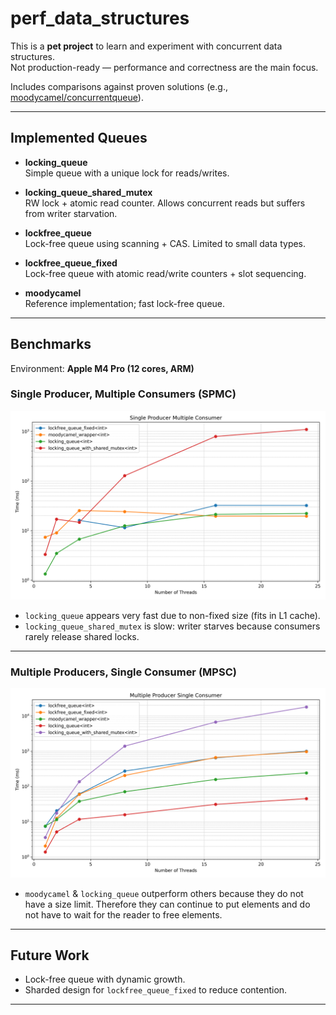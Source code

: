 # perf_data_structures
This is a **pet project** to learn and experiment with concurrent data structures.  
Not production-ready — performance and correctness are the main focus.

Includes comparisons against proven solutions (e.g., [moodycamel/concurrentqueue](https://github.com/cameron314/concurrentqueue)).

---

## Implemented Queues

- **locking_queue**  
  Simple queue with a unique lock for reads/writes.

- **locking_queue_shared_mutex**  
  RW lock + atomic read counter. Allows concurrent reads but suffers from writer starvation.

- **lockfree_queue**  
  Lock-free queue using scanning + CAS. Limited to small data types.

- **lockfree_queue_fixed**  
  Lock-free queue with atomic read/write counters + slot sequencing.

- **moodycamel**  
  Reference implementation; fast lock-free queue.

---

## Benchmarks

Environment: **Apple M4 Pro (12 cores, ARM)**  

### Single Producer, Multiple Consumers (SPMC)
![SPMC Results](https://github.com/martinr0x/perf_data_structures/blob/master/benchmarks/spmc_results.png?raw=true)

- `locking_queue` appears very fast due to non-fixed size (fits in L1 cache).  
- `locking_queue_shared_mutex` is slow: writer starves because consumers rarely release shared locks.

---

### Multiple Producers, Single Consumer (MPSC)
![MPSC Results](https://github.com/martinr0x/perf_data_structures/blob/master/benchmarks/mpsc_results.png?raw=true)

- `moodycamel` & `locking_queue` outperform others because they do not have a size limit. Therefore they can continue to put elements and do not have to wait for the reader to free elements. 

---

## Future Work

- Lock-free queue with dynamic growth.  
- Sharded design for `lockfree_queue_fixed` to reduce contention.  

---
